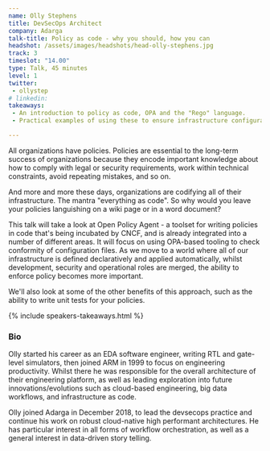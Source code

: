 ```yaml
---
name: Olly Stephens
title: DevSecOps Architect
company: Adarga
talk-title: Policy as code - why you should, how you can
headshot: /assets/images/headshots/head-olly-stephens.jpg
track: 3
timeslot: "14.00"
type: Talk, 45 minutes
level: 1
twitter:
 - ollystep
# linkedin: 
takeaways:
 - An introduction to policy as code, OPA and the "Rego" language.
 - Practical examples of using these to ensure infrastructure configuration (specifically Terraform and Kubernetes manifests) conform to policies.

---
```

All organizations have policies. Policies are essential to the long-term success of organizations because they encode important knowledge about how to comply with legal or security requirements, work within technical constraints, avoid repeating mistakes, and so on.

And more and more these days, organizations are codifying all of their infrastructure. The mantra "everything as code". So why would you leave your policies languishing on a wiki page or in a word document?

This talk will take a look at Open Policy Agent - a toolset for writing policies in code that's being incubated by CNCF, and is already integrated into a number of different areas. It will focus on using OPA-based tooling to check conformity of configuration files. As we move to a world where all of our infrastructure is defined declaratively and applied automatically, whilst development, security and operational roles are merged, the ability to enforce policy becomes more important.

We'll also look at some of the other benefits of this approach, such as the ability to write unit tests for your policies.

{% include speakers-takeaways.html %}

<h3>Bio</h3>
Olly started his career as an EDA software engineer, writing RTL and gate-level simulators, then joined ARM in 1999 to focus on engineering productivity. Whilst there he was responsible for the overall architecture of their engineering platform, as well as leading exploration into future innovations/evolutions such as cloud-based engineering, big data workflows, and infrastructure as code. 

Olly joined Adarga in December 2018, to lead the devsecops practice and continue his work on robust cloud-native high performant architectures. He has particular interest in all forms of workflow orchestration, as well as a general interest in data-driven story telling.